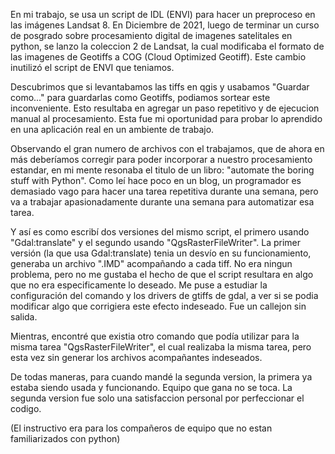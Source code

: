En mi trabajo, se usa un script de IDL (ENVI) para hacer un preproceso en las imágenes Landsat 8. En Diciembre de 2021, luego de terminar un curso de posgrado sobre procesamiento digital de imagenes satelitales en python, se lanzo la coleccion 2 de Landsat, la cual modificaba el formato de las imagenes de Geotiffs a COG (Cloud Optimized Geotiff). Este cambio inutilizó el script de ENVI que teniamos.

Descubrimos que si levantabamos las tiffs en qgis y usabamos "Guardar como..." para guardarlas como Geotiffs, podiamos sortear este inconveniente. Esto resultaba en agregar un paso repetitivo y de ejecucion manual al procesamiento. Esta fue mi oportunidad para probar lo aprendido en una aplicación real en un ambiente de trabajo.

Observando el gran numero de archivos con el trabajamos, que de ahora en más deberíamos corregir para poder incorporar a nuestro procesamiento estandar, en mi mente resonaba el titulo de un libro: "automate the boring stuff with Python". Como leí hace poco en un blog, un programador es demasiado vago para hacer una tarea repetitiva durante una semana, pero va a trabajar apasionadamente durante una semana para automatizar esa tarea. 

Y así es como escribí dos versiones del mismo script, el primero usando "Gdal:translate" y el segundo usando "QgsRasterFileWriter". 
La primer versión (la que usa Gdal:translate) tenia un desvío en su funcionamiento, generaba un archivo ".IMD" acompañando a cada tiff. No era ningun problema, pero no me gustaba el hecho de que el script resultara en algo que no era especificamente lo deseado. Me puse a estudiar la configuración del comando y los drivers de gtiffs de gdal, a ver si se podia modificar algo que corrigiera este efecto indeseado. Fue un callejon sin salida.

Mientras, encontré que existia otro comando que podía utilizar para la misma tarea "QgsRasterFileWriter", el cual realizaba la misma tarea, pero esta vez sin generar los archivos acompañantes indeseados.

De todas maneras, para cuando mandé la segunda version, la primera ya estaba siendo usada y funcionando. Equipo que gana no se toca. La segunda version fue solo una satisfaccion personal por perfeccionar el codigo.

(El instructivo era para los compañeros de equipo que no estan familiarizados con python)
